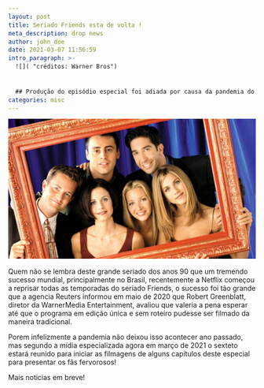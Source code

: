 ```yaml
---
layout: post
title: Seriado Friends esta de volta !
meta_description: drop news
author: john_doe
date: 2021-03-07 11:56:59
intro_paragraph: >-
  ![]( "créditos: Warner Bros")


  ## Produção do episódio especial foi adiada por causa da pandemia do novo coronavírus.
categories: misc
---
```

![créditos: warner bros](/assets/img/uploads/friends-divulgacao-ok.jpg "créditos: warner bros")

Quem não se lembra deste grande seriado dos anos 90 que um tremendo sucesso mundial, principalmente no Brasil, recentemente  a Netflix começou a reprisar todas as temporadas do seriado Friends, o sucesso foi tão grande que a [](https://g1.globo.com/pop-arte/noticia/2020/05/11/friends-reuniao-de-elenco-da-preferencia-a-gravacao-presencial-para-evitar-evento-remoto.ghtml)agencia Reuters informou em maio de 2020 que Robert Greenblatt, diretor da WarnerMedia Entertainment, avaliou que valeria a pena esperar até que o programa em edição única e sem roteiro pudesse ser filmado da maneira tradicional. 

Porem infelizmente a pandemia não deixou isso acontecer ano passado, mas segundo a mídia especializada agora em março de 2021 o sexteto estará reunido para iniciar as filmagens de alguns capítulos deste especial para presentar os fãs fervorosos! 

Mais noticias em breve!